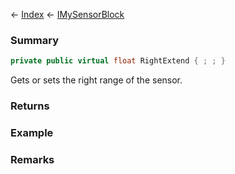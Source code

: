 ← [Index](Api-Index) ← [IMySensorBlock](Sandbox.ModAPI.Ingame.IMySensorBlock)

### Summary

```csharp
private public virtual float RightExtend { ; ; }
```

Gets or sets the right range of the sensor.

### Returns

### Example

### Remarks

